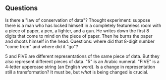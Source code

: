 ## Questions

Is there a "law of conservation of data"? Thought experiment: suppose there is a man who has locked himself in a completely featureless room with a piece of paper, a pen, a lighter, and a gun. He writes down the first 8 digits that come to mind on the piece of paper. Then he burns the paper and shoots himself in the head. Questions: where did that 8-digit number "come from" and where did it "go"?

5 and FIVE are different representations of the same piece of data. But they also represent different pieces of data. "5" is an Arabic numeral. "FIVE" is a 4-letter uppercase string (an English word). Is a change in representation still a transformation? It must be, but *what* is being changed is crucial.
